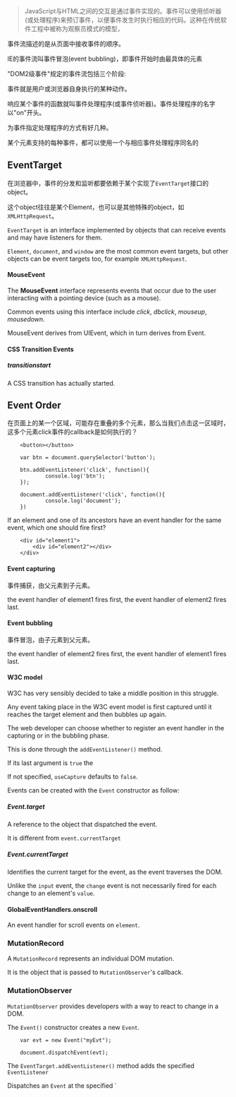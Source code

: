 > JavaScript与HTML之间的交互是通过事件实现的。事件可以使用侦听器(或处理程序)来预订事件，以便事件发生时执行相应的代码。这种在传统软件工程中被称为观察员模式的模型，

事件流描述的是从页面中接收事件的顺序。

IE的事件流叫事件冒泡(event bubbling)，即事件开始时由最具体的元素

"DOM2级事件"规定的事件流包括三个阶段:

事件就是用户或浏览器自身执行的某种动作。

响应某个事件的函数就叫事件处理程序(或事件侦听器)。事件处理程序的名字以"on"开头。

为事件指定处理程序的方式有好几种。

某个元素支持的每种事件，都可以使用一个与相应事件处理程序同名的

## EventTarget

在浏览器中，事件的分发和监听都要依赖于某个实现了`EventTarget`接口的object。

这个object往往是某个Element，也可以是其他特殊的object，如`XMLHttpRequest`。

`EventTarget` is an interface implemented by objects that can receive events and may have listeners for them.

`Element`, `document`, and `window` are the most common event targets, but other objects can be event targets too, for example `XMLHttpRequest`.

#### MouseEvent

The **MouseEvent** interface represents events that occur due to the user interacting with a pointing device (such as a mouse).

Common events using this interface include *click*, *dbclick*, *mouseup*, *mousedown*.

MouseEvent derives from UIEvent, which in turn derives from Event. 

#### CSS Transition Events

##### transitionstart

A CSS transition has actually started.

## Event Order

在页面上的某一个区域，可能存在重叠的多个元素，那么当我们点击这一区域时，这多个元素click事件的callback是如何执行的？

        <button></button>
        
        var btn = document.querySelector('button');
        
        btn.addEventListener('click', function(){
        	    console.log('btn');
        });
        
        document.addEventListener('click', function(){
        	    console.log('document');
        })

If an element and one of its ancestors have an event handler for the same event, which one should fire first?

        <div id="element1">
            <div id="element2"></div>
        </div>

#### Event capturing

事件捕获，由父元素到子元素。

the event handler of element1 fires first, the event handler of element2 fires last.

#### Event bubbling

事件冒泡，由子元素到父元素。

the event handler of element2 fires first, the event handler of element1 fires last.

#### W3C model

W3C has very sensibly decided to take a middle position in this struggle.

Any event taking place in the W3C event model is first captured until it reaches the target element and then bubbles up again.

The web developer can choose whether to register an event handler in the capturing or in the bubbling phase.

This is done through the `addEventListener()` method.

If its last argument is `true` the 

If not specified, `useCapture` defaults to `false`.

Events can be created with the `Event` constructor as follow:

##### Event.target

A reference to the object that dispatched the event.

It is different from `event.currentTarget`  

##### Event.currentTarget

Identifies the current target for the event, as the event traverses the DOM.

Unlike the `input` event, the `change` event is not necessarily fired for each change to an element's `value`.

#### GlobalEventHandlers.onscroll

An event handler for scroll events on `element`.

### MutationRecord

A `MutationRecord` represents an individual DOM mutation.

It is the object that is passed to `MutationObserver`'s callback.

### MutationObserver

`MutationObserver` provides developers with a way to react to change in a DOM.

The `Event()` constructor creates a new `Event`.

        var evt = new Event("myEvt");
        
        document.dispatchEvent(evt);


The `EventTarget.addEventListener()` method adds the specified `EventListener` 


Dispatches an `Event` at the specified ` 

